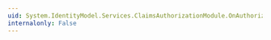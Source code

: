 ```yaml
---
uid: System.IdentityModel.Services.ClaimsAuthorizationModule.OnAuthorizeRequest(System.Object,System.EventArgs)
internalonly: False
---
```

